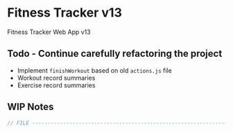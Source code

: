 # Fitness Tracker v13

Fitness Tracker Web App v13

## Todo - Continue carefully refactoring the project

- Implement `finishWorkout` based on old `actions.js` file
- Workout record summaries
- Exercise record summaries

## WIP Notes

```javascript
// FILE -----------------------------------------------------------------------
```
